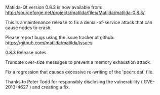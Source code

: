 Matilda-Qt version 0.8.3 is now available from:
  http://sourceforge.net/projects/matilda/files/Matilda/matilda-0.8.3/

This is a maintenance release to fix a denial-of-service attack that
can cause nodes to crash.

Please report bugs using the issue tracker at github:
  https://github.com/matilda/matilda/issues

0.8.3 Release notes

Truncate over-size messages to prevent a memory exhaustion attack.

Fix a regression that causes excessive re-writing of the 'peers.dat' file.


Thanks to Peter Todd for responsibly disclosing the vulnerability
( CVE-2013-4627 ) and creating a fix.
